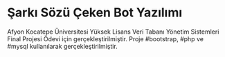 # Şarkı Sözü Çeken Bot Yazılımı
Afyon Kocatepe Üniversitesi Yüksek Lisans Veri Tabanı Yönetim Sistemleri Final Projesi Ödevi için gerçekleştirilmiştir.
Proje #bootstrap, #php ve #mysql kullanılarak gerçekleştirilmiştir.
